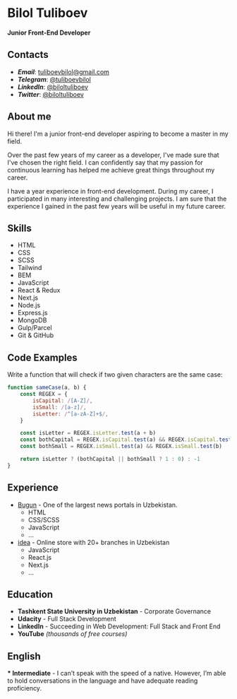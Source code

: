 # Bilol Tuliboev

**Junior Front-End Developer**

## Contacts

- **_Email_**: [tuliboevbilol@gmail.com](mailto:tuliboevbilol@gmail.com)
- **_Telegram_**: [@tuliboevbilol](https://t.me/tuliboevbilol)
- **_LinkedIn_**: [@biloltuliboev](https://linkedin.com/in/biloltuliboev)
- **_Twitter_**: [@biloltuliboev](https://twitter.com/biloltuliboev)

## About me

Hi there! I'm a junior front-end developer aspiring to become a master in my field.

Over the past few years of my career as a developer, I've made sure that I've chosen the right field. I can confidently say that my passion for continuous learning has helped me achieve great things throughout my career.

I have a year experience in front-end development. During my career, I participated in many interesting and challenging projects. I am sure that the experience I gained in the past few years will be useful in my future career.

## Skills

- HTML
- CSS
- SCSS
- Tailwind
- BEM
- JavaScript
- React & Redux
- Next.js
- Node.js
- Express.js
- MongoDB
- Gulp/Parcel
- Git & GitHub

## Code Examples

Write a function that will check if two given characters are the same case:

```javascript
function sameCase(a, b) {
	const REGEX = {
		isCapital: /[A-Z]/,
		isSmall: /[a-z]/,
		isLetter: /^[a-zA-Z]+$/,
	}

	const isLetter = REGEX.isLetter.test(a + b)
	const bothCapital = REGEX.isCapital.test(a) && REGEX.isCapital.test(b)
	const bothSmall = REGEX.isSmall.test(a) && REGEX.isSmall.test(b)

	return isLetter ? (bothCapital || bothSmall ? 1 : 0) : -1
}
```

## Experience

- [Bugun](https://bugun.uz) - One of the largest news portals in Uzbekistan.
  - HTML
  - CSS/SCSS
  - JavaScript
  - ...
- [idea](https://idea.uz) - Online store with 20+ branches in Uzbekistan
  - JavaScript
  - React.js
  - Next.js
  - ...

## Education

- **Tashkent State University in Uzbekistan** - Corporate Governance
- **Udacity** - Full Stack Development
- **LinkedIn** - Succeeding in Web Development: Full Stack and Front End
- **YouTube** _(thousands of free courses)_

## English

**\* Intermediate** - I can’t speak with the speed of a native. However, I’m able to hold conversations in the language and have adequate reading proficiency.
